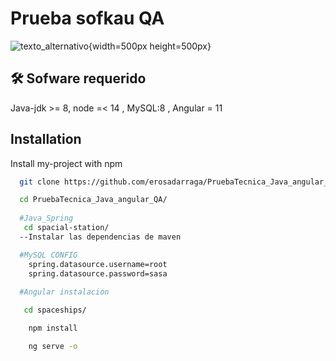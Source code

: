 
# Prueba sofkau QA 

![texto_alternativo](ubicacion_de_la_imagen){width=500px height=500px}

## 🛠 Sofware requerido
Java-jdk >= 8, node =< 14 , MySQL:8 , Angular = 11




## Installation

Install my-project with npm

```bash
  git clone https://github.com/erosadarraga/PruebaTecnica_Java_angular_QA.git

  cd PruebaTecnica_Java_angular_QA/
  
  #Java_Spring
   cd spacial-station/
  --Instalar las dependencias de maven

  #MySQL CONFIG
    spring.datasource.username=root
    spring.datasource.password=sasa
    
  #Angular instalacion 

   cd spaceships/

    npm install

    ng serve -o

```
    
